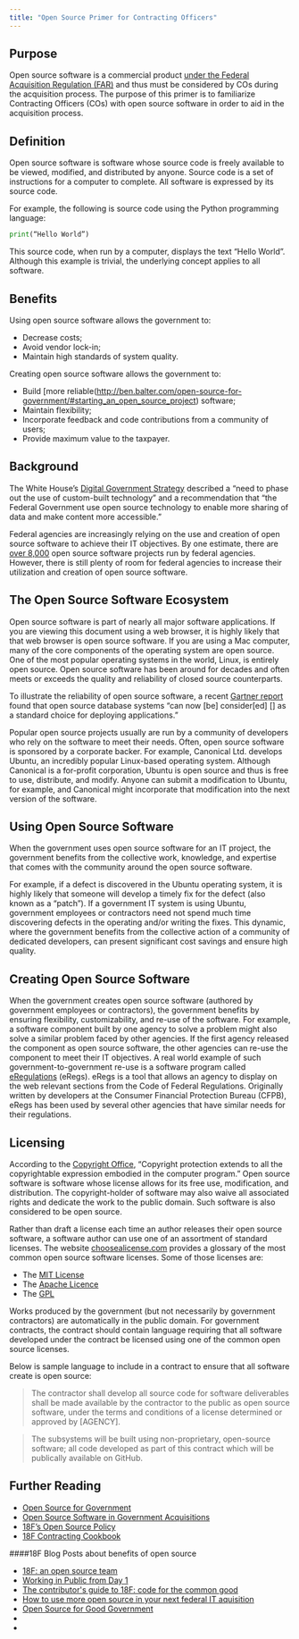 ```yaml
---
title: "Open Source Primer for Contracting Officers"
---
```



## Purpose

Open source software is a commercial product [under the Federal Acquisition Regulation (FAR)](https://www.acquisition.gov/sites/default/files/current/far/html/Subpart%202_1.html#wp1145508) and thus must be considered by COs during the acquisition process. The purpose of this primer is to familiarize Contracting Officers (COs) with open source software in order to aid in the acquisition process. 

## Definition

Open source software is software whose source code is freely available to be viewed, modified, and distributed by anyone. Source code is a set of instructions for a computer to complete. All software is expressed by its source code.

For example, the following is source code using the Python programming language:

```python
print(“Hello World”)
```

This source code, when run by a computer, displays the text “Hello World”. Although this example is trivial, the underlying concept applies to all software.

## Benefits

Using open source software allows the government to:

- Decrease costs;
- Avoid vendor lock-in;
- Maintain high standards of system quality.

Creating open source software allows the government to:

- Build [more reliable(http://ben.balter.com/open-source-for-government/#starting_an_open_source_project) software;
- Maintain flexibility;
- Incorporate feedback and code contributions from a community of users;
- Provide maximum value to the taxpayer.

## Background

The White House’s [Digital Government Strategy](https://www.whitehouse.gov/sites/default/files/omb/egov/digital-government/digital-government.html) described a “need to phase out the use of custom-built technology” and a recommendation that “the Federal Government use open source technology to enable more sharing of data and make content more accessible.”

Federal agencies are increasingly relying on the use and creation of open source software to achieve their IT objectives. By one estimate, there are [over 8,000](https://www.govcode.org/) open source software projects run by federal agencies. However, there is still plenty of room for federal agencies to increase their utilization and creation of open source software.

## The Open Source Software Ecosystem

Open source software is part of nearly all major software applications. If you are viewing this document using a web browser, it is highly likely that that web browser is open source software. If you are using a Mac computer, many of the core components of the operating system are open source. One of the most popular operating systems in the world, Linux, is entirely open source. Open source software has been around for decades and often meets or exceeds the quality and reliability of closed source counterparts.

To illustrate the reliability of open source software, a recent [Gartner report](https://www.gartner.com/doc/3033819/state-opensource-rdbmss-) found that open source database systems “can now [be] consider[ed] [] as a standard choice for deploying applications.”

Popular open source projects usually are run by a community of developers who rely on the software to meet their needs. Often, open source software is sponsored by a corporate backer. For example, Canonical Ltd. develops Ubuntu, an incredibly popular Linux-based operating system. Although Canonical is a for-profit corporation, Ubuntu is open source and thus is free to use, distribute, and modify. Anyone can submit a modification to Ubuntu, for example, and Canonical might incorporate that modification into the next version of the software.

## Using Open Source Software

When the government uses open source software for an IT project, the government benefits from the collective work, knowledge, and expertise that comes with the community around the open source software.

For example, if a defect is discovered in the Ubuntu operating system, it is highly likely that someone will develop a timely fix for the defect (also known as a “patch”). If a government IT system is using Ubuntu, government employees or contractors need not spend much time discovering defects in the operating and/or writing the fixes. This dynamic, where the government benefits from the collective action of a community of dedicated developers, can present significant cost savings and ensure high quality.

## Creating Open Source Software

When the government creates open source software (authored by government employees or contractors), the government benefits by ensuring flexibility, customizability, and re-use of the software. For example, a software component built by one agency to solve a problem might also solve a similar problem faced by other agencies. If the first agency released the component as open source software, the other agencies can re-use the component to meet their IT objectives. A real world example of such government-to-government re-use is a software program called [eRegulations](https://github.com/cfpb/eRegulations) (eRegs). eRegs is a tool that allows an agency to display on the web relevant sections from the Code of Federal Regulations. Originally written by developers at the Consumer Financial Protection Bureau (CFPB), eRegs has been used by several other agencies that have similar needs for their regulations.

## Licensing

According to the [Copyright Office](http://copyright.gov/circs/circ61.pdf), “Copyright protection extends to all the copyrightable expression embodied in the computer program.” Open source software is software whose license allows for its free use, modification, and distribution. The copyright-holder of software may also waive all associated rights and dedicate the work to the public domain. Such software is also considered to be open source.

Rather than draft a license each time an author releases their open source software, a software author can use one of an assortment of standard licenses. The website [choosealicense.com](http://choosealicense.com/) provides a glossary of the most common open source software licenses. Some of those licenses are:

- The [MIT License](https://opensource.org/licenses/MIT)
- The [Apache Licence](http://www.apache.org/licenses/LICENSE-2.0)
- The [GPL](http://www.gnu.org/licenses/gpl-3.0.en.html)

Works produced by the government (but not necessarily by government contractors) are automatically in the public domain. For government contracts, the contract should contain language requiring that all software developed under the contract be licensed using one of the common open source licenses.

Below is sample language to include in a contract to ensure that all software create is open source:

> The contractor shall develop all source code for software deliverables shall be made available by the contractor to the public as open source software, under the terms and conditions of a license determined or approved by [AGENCY].

> The subsystems will be built using non-proprietary, open-source software; all code developed as part of this contract which will be publically available on GitHub.

## Further Reading

- [Open Source for Government](http://ben.balter.com/open-source-for-government/)
- [Open Source Software in Government Acquisitions](http://www.dwheeler.com/essays/oss-government-acquisitions.html)
- [18F’s Open Source Policy](https://github.com/18F/open-source-policy/blob/master/policy.md)
- [18F Contracting Cookbook](https://pages.18f.gov/contracting-cookbook/)

####18F Blog Posts about benefits of open source
- [18F: an open source team](https://18f.gsa.gov/2014/07/29/18f-an-open-source-team/)
- [Working in Public from Day 1](https://18f.gsa.gov/2014/07/31/working-in-public-from-day-1/)
- [The contributor's guide to 18F: code for the common good](https://18f.gsa.gov/2014/08/12/the-contributors-guide-to-18f-code-for-the-common/)
- [How to use more open source in your next federal IT aquisition](https://18f.gsa.gov/2014/11/26/how-to-use-more-open-source/)
- [Open Source for Good Government](https://18f.gsa.gov/2015/01/16/open-source-for-good-government/)
- 
- 

